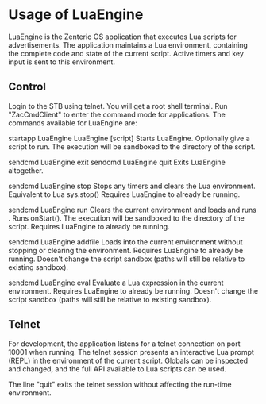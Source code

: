 # Usage of LuaEngine #

LuaEngine is the Zenterio OS application that executes Lua scripts for
advertisements. The application maintains a Lua environment,
containing the complete code and state of the current script. Active
timers and key input is sent to this environment.

## Control ##

Login to the STB using telnet. You will get a root shell terminal. Run
"ZacCmdClient" to enter the command mode for applications.
The commands available for LuaEngine are:

startapp LuaEngine LuaEngine [script]
  Starts LuaEngine. Optionally give a script to run.
  The execution will be sandboxed to the directory of the script.

sendcmd LuaEngine exit
sendcmd LuaEngine quit
  Exits LuaEngine altogether.

sendcmd LuaEngine stop
  Stops any timers and clears the Lua environment.
  Equivalent to Lua sys.stop()
  Requires LuaEngine to already be running.

sendcmd LuaEngine run <filename>
  Clears the current environment and loads and runs <filename>. Runs
  onStart().
  The execution will be sandboxed to the directory of the script.
  Requires LuaEngine to already be running.

sendcmd LuaEngine addfile <filename>
  Loads <filename> into the current environment without stopping or
  clearing the environment.
  Requires LuaEngine to already be running.  Doesn't change the script
  sandbox (paths will still be relative to existing sandbox).

sendcmd LuaEngine eval <expression>
  Evaluate a Lua expression in the current environment.
  Requires LuaEngine to already be running.  Doesn't change the script
  sandbox (paths will still be relative to existing sandbox).


## Telnet ##

For development, the application listens for a telnet connection on
port 10001 when running. The telnet session presents an interactive
Lua prompt (REPL) in the environment of the current script. Globals
can be inspected and changed, and the full API available to Lua
scripts can be used.

The line "quit" exits the telnet session without affecting the
run-time environment.

